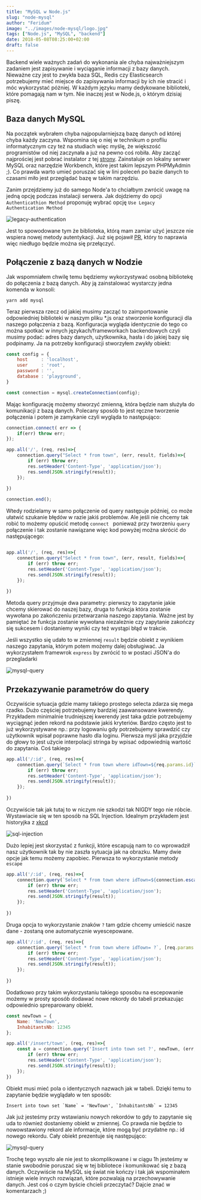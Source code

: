 ```yaml
---
title: "MySQL w Node.js"
slug: "node-mysql"
author: "Feridum"
image: "../images/node-mysql/logo.jpg"
tags: ["Node.js", "MySQL", "backend"]
date: 2018-05-08T08:25:00+02:00
draft: false
---
```


Backend wiele ważnych zadań do wykonania ale chyba najważniejszym zadaniem jest zapisywanie i wyciąganie informacji z bazy danych. Nieważne czy jest to zwykła baza SQL, Redis czy Elasticsearch potrzebujemy mieć miejsce do zapisywania informacji by ich nie stracić i móc wykorzystać póżniej. W każdym języku mamy dedykowane biblioteki, które pomagają nam w tym. Nie inaczej jest w Node.js, o którym dzisiaj piszę.

<!--more-->

## Baza danych MySQL
Na początek wybrałem chyba najpopularniejszą bazę danych od której chyba każdy zaczyna. Wspomina się o niej w technikum o profliu informatycznym czy też na studiach więc myślę, że większość programistów od niej zaczynała a już na pewno coś robiła. Aby zacząć najprościej jest pobrać instalator z tej [strony](https://dev.mysql.com/downloads/mysql/). Zainstaluje on lokalny serwer MySQL oraz narzędzie Workbench, które jest takim lepszym PHPMyAdmin ;). Co prawda warto umieć poruszać się w lini poleceń po bazie danych to czasami miło jest przeglądać bazę w takim narzędziu.

Zanim przejdziemy już do samego Node'a to chciałbym zwrócić uwagę na jedną opcję podczas instalacji serwera. Jak dojdziemy do opcji `Authenticathion Method` proponuję wybrać opcję `Use Legacy Authentication Method`

![legacy-authentication](../images/node-mysql/legacy.png)

Jest to spowodowane tym że biblioteka, którą mam zamiar użyć jeszcze nie wspiera nowej metody autentykacji. Już się pojawił [PR](https://github.com/mysqljs/mysql/pull/1962), który to naprawia więc niedługo będzie można się przełączyć. 

## Połączenie z bazą danych w Nodzie

Jak wspomniałem chwilę temu będziemy wykorzystywać osobną bibliotekę do połączenia z bazą danych. Aby ją zainstalować wystarczy jedna komenda w konsoli: 

```console
yarn add mysql
``` 

Teraz pierwsza rzecz od jakiej musimy zacząć to zaimportowanie odpowiedniej biblioteki w naszym pliku *.js oraz stworzenie konfiguracji dla naszego połączenia z bazą. Konfiguracja wygląda identycznie do tego co można spotkać w innych językach/frameworkach backendowych czyli musimy podać: adres bazy danych, użytkownika, hasła i do jakiej bazy się podpinamy. Ja na potrzeby konfiguracji stworzyłem zwykły obiekt: 

```js
const config = {
    host     : 'localhost',
    user     : 'root',
    password : '',
    database : 'playground',
}

const connection = mysql.createConnection(config);
```

Mając konfigurację możemy stworzyć zmienną, która będzie nam służyła do komunikacji z bazą danych.
Polecany sposób to jest ręczne tworzenie połączenia i potem je zamykanie czyli wygląda to następująco: 

```js
connection.connect( err => {
    if(err) throw err;
});

app.all('/', (req, res)=>{
    connection.query("Select * from town", (err, result, fields)=>{
        if (err) throw err;
        res.setHeader('Content-Type', 'application/json');
        res.send(JSON.stringify(result));
    });
    
})

connection.end();
```


Wtedy rodzielamy w samo połączenie od query następuje później, co może ułatwić szukanie błędów w razie jakiś problemów. Ale jeśli nie chcemy tak robić to możemy opuścić metodę `connect ` ponieważ przy tworzeniu `query` połączenie i tak zostanie nawiązane więc kod powyżej można skrócić do następującego: 

```js

app.all('/', (req, res)=>{
    connection.query("Select * from town", (err, result, fields)=>{
        if (err) throw err;
        res.setHeader('Content-Type', 'application/json');
        res.send(JSON.stringify(result));
    });
    
})

```

Metoda query przyjmuje dwa parametry: pierwszy to zapytanie jakie chcemy skierować do naszej bazy, druga to funkcja która zostanie wywołana po zakończeniu przetwarzania naszego zapytania. Ważne jest by pamiętać że funkcja zostanie wywołana niezależnie czy zapytanie zakończy się sukcesem i dostaniemy wyniki czy też wystąpi błąd w trakcie.

Jeśli wszystko się udało to w zmiennej `result` będzie obiekt z wynikiem naszego zapytania, którym potem możemy dalej obsługiwać. Ja wykorzystałem framewrok `express` by zwrócić to w postaci JSON'a do przegladarki


![mysql-query](../images/node-mysql/mysql-query.png)

## Przekazywanie parametrów do query

Oczywiście sytuacja gdzie mamy takiego prostego selecta zdarza się mega rzadko. Dużo częściej potrzebujemy bardziej zaawansowane kwerendy. Przykładem minimalnie trudniejszej kwerendy jest taka gdzie potrzebujemy wyciągnąć jeden rekord na podstawie jakiś kryteriów. Bardzo często jest to już wykorzystywane np.: przy logowaniu gdy potrzebujemy sprawdzić czy użytkownik wpisał poprawne hasło dla loginu. Pierwsza myśl jaka przyjdzie do głowy to jest użycie interpolacji stringa by wpisać odpowiednią wartość do zapytania. Coś takiego

```js
app.all('/:id', (req, res)=>{
    connection.query(`Select * from town where idTown=${req.params.id}`, (err, result, fields)=>{
        if (err) throw err;
        res.setHeader('Content-Type', 'application/json');
        res.send(JSON.stringify(result));
    });
    
})
```

Oczywiście tak jak tutaj to w niczym nie szkodzi tak NIGDY tego nie róbcie. Wystawiacie się w ten sposób na SQL Injection. Idealnym przykładem jest historyjka z [xkcd](https://xkcd.com/327/)

![sql-injection](../images/node-mysql/exploits_of_a_mom.png)

Dużo lepiej jest skorzystać z funkcji, które escapują nam to co wprowadził nasz użytkownik tak by nie zaszła sytuacja jak na obrazku. Mamy dwie opcje jak temu możemy zapobiec. Pierwsza to wykorzystanie metody `escape`

```js
app.all('/:id', (req, res)=>{
    connection.query(`Select * from town where idTown=${connection.escape(req.params.id)}`, (err, result, fields)=>{
        if (err) throw err;
        res.setHeader('Content-Type', 'application/json');
        res.send(JSON.stringify(result));
    });
    
})
```

Druga opcja to wykorzystanie znaków `?` tam gdzie chcemy umieścić nasze dane - zostaną one automatycznie wyescepowane. 

```js
app.all('/:id', (req, res)=>{
    connection.query(`Select * from town where idTown= ?`, [req.params.id], (err, result, fields)=>{
        if (err) throw err;
        res.setHeader('Content-Type', 'application/json');
        res.send(JSON.stringify(result));
    });
    
})
```


Dodatkowo przy takim wykorzystaniu takiego sposobu na escepowanie możemy w prosty sposób dodawać nowe rekordy do tabeli przekazując odpowiednio spreparowany obiekt. 

```js
const newTown = {
    Name: 'NewTown',
    InhabitantsNb: 12345
};

app.all('/insert/town', (req, res)=>{ 
    const a = connection.query('Insert into town set ?', newTown, (err, result, fields)=>{
        if (err) throw err;
        res.setHeader('Content-Type', 'application/json');
        res.send(JSON.stringify(result));
    });
})
```

Obiekt musi mieć pola o identycznych nazwach jak w tabeli. Dzięki temu to zapytanie będzie wyglądało w ten sposób: 

```mysql
Insert into town set `Name` = 'NewTown', `InhabitantsNb` = 12345
```

Jak już jesteśmy przy wstawianiu nowych rekordów to gdy to zapytanie się uda to również dostaniemy obiekt w zmiennej. Co prawda nie będzie to nowowstawiony rekord ale informacje, które mogą być przydatne np.: id nowego rekordu. Cały obiekt prezentuje się następująco: 

![mysql-query](../images/node-mysql/mysql-insert.png)

Trochę tego wyszło ale nie jest to skomplikowane i w ciągu 1h jesteśmy w stanie swobodnie poruszać się w tej bibliotece i komunikować się z bazą danych. Oczywiście na MySQL się świat nie kończy i tak jak wspominałem istnieje wiele innych rozwiązań, które pozwalają na przechowywanie danych. Jest coś o czym byście chcieli przeczytać? Dajcie znać w komentarzach ;) 

